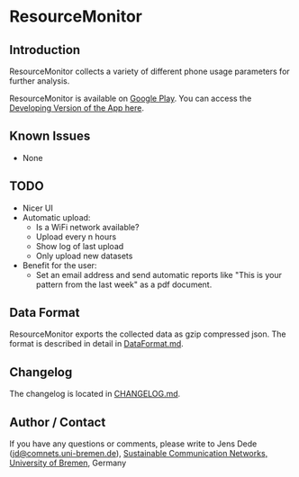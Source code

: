 ResourceMonitor
===============

Introduction
------------

ResourceMonitor collects a variety of different phone usage parameters for
further analysis.

ResourceMonitor is available on [Google Play](https://play.google.com/store/apps/details?id=de.uni_bremen.comnets.resourcemonitor).
You can access the [Developing Version of the App here](https://play.google.com/apps/testing/de.uni_bremen.comnets.resourcemonitor).

Known Issues
------------

- None

TODO
----

- Nicer UI
- Automatic upload:
    - Is a WiFi network available?
    - Upload every n hours
    - Show log of last upload
    - Only upload new datasets
- Benefit for the user:
    - Set an email address and send automatic reports like "This is your
      pattern from the last week" as a pdf document.

Data Format
-----------

ResourceMonitor exports the collected data as gzip compressed json. The format
is described in detail in [DataFormat.md](DataFormat.md).

Changelog
---------

The changelog is located in [CHANGELOG.md](CHANGELOG.md).

Author / Contact
----------------

If you have any questions or comments, please write to
Jens Dede (jd@comnets.uni-bremen.de), [Sustainable Communication Networks,
University of Bremen](https://www.comnets.uni-bremen.de/), Germany
